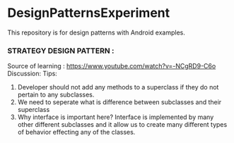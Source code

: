 # DesignPatternsExperiment
This repository is for design patterns with Android examples.

### STRATEGY DESIGN PATTERN :
Source of learning : https://www.youtube.com/watch?v=-NCgRD9-C6o
Discussion:
Tips: 
1. Developer should not add any methods to a superclass if they do not pertain to any subclasses.
2. We need to seperate what is difference between subclasses and their superclass
3. Why interface is important here? Interface is implemented by many other different subclasses and it 
   allow us to create many different types of behavior effecting any of the classes.
